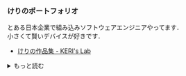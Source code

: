 ### けりのポートフォリオ

とある日本企業で組み込みソフトウェアエンジニアやってます．  
小さくて賢いデバイスが好きです．  

- [けりの作品集 - KERI's Lab](https://www.kerislab.jp/works/)

<details><summary>もっと読む</summary><div>

---

### 技能

| スキル                                      | 概要 / 使用目的                        |
| ------------------------------------------- | -------------------------------------- |
| Linux (Manjaro, Ubuntu)                     | 開発環境構築                          |
| C/C++                                       | IoTデバイス開発，ロボット開発          |
| RTOS (FreeRTOS, mbed RTOS)                  | IoTデバイス開発，ロボット開発          |
| マイコン (ESP32, STM32, nRF5, PIC, Arduino) | IoTデバイス開発，ロボット開発          |
| EDA (KiCad)                                 | プリント基板設計                       |
| 3D CAD (Fusion 360)                         | マイクロマウス機体設計                 |
| 小型部品のはんだ付け                         | QFNパッケージ, 0201-inch 抵抗など      |
| Raspberry Pi                                | 自宅サーバー構築                       |
| MATLAB                                      | 制御シミュレーション，シンボリック計算 |
| Python3                                     | データの可視化                         |

---

### 制作物

| 年   | タイトル                                                                       | 概要                      |
| ---- | ------------------------------------------------------------------------------ | ------------------------- |
| 2015 | [Charge Station](https://www.kerislab.jp/posts/2015-02-16-charge-station-1-5/) | 電流計測機能付きUSB充電器 |
| 2016 | [IR-Station](https://github.com/kerikun11/IR-Station)                          | IoT 赤外線学習リモコン    |
| 2016 | [KERISE v1](https://www.kerislab.jp/posts/2016-11-21-micromouse2016/)          | マイクロマウス            |
| 2017 | [KERISE v3](https://www.kerislab.jp/posts/2017-11-22-micromouse2017/)          | マイクロマウス            |
| 2019 | [KERISE v4](https://www.kerislab.jp/posts/2019-12-04-micromouse2019/)          | マイクロマウス            |
| 2025 | [KERIgoKBD v1](https://www.kerislab.jp/posts/2025-03-20-kerigokbd-v1/)         | 人間工学自作キーボード     |

---

### 職歴

| 期間              | 会社名                     | 業務内容                 |
| ----------------- | -------------------------- | ------------------------ |
| 2014.03 - 2020.03 | 株式会社秋月電子通商       | 店舗スタッフ             |
| 2014.10 - 2020.03 | 株式会社Sassor             | 組み込みデバイス開発     |
| 2020.04 -         | ｿﾆｰｾﾐｺﾝﾀﾞｸﾀｿﾘｭｰｼｮﾝｽﾞ株式会社 | 組み込みソフトウェア開発 |

---

### 学歴

| 卒業年月 | 教育機関                                                        |
| -------- | --------------------------------------------------------------- |
| 2014.03  | 横浜市立横浜サイエンスフロンティア高等学校 理数科               |
| 2018.03  | 東京工業大学工学部制御システム工学科 学士（工学）               |
| 2020.03  | 東京工業大学工学院システム制御系システム制御コース 修士（工学） |

---

### 受賞歴

| 年月    | 内容                                                                         |
| ------- | ---------------------------------------------------------------------------- |
| 2016.11 | 第37回全日本マイクロマウス大会2016 クラシック競技フレッシュマンクラス 特別賞 |
| 2017.11 | 第38回全日本マイクロマウス大会2017 ハーフサイズ競技エキスパートクラス 特別賞 |
| 2019.12 | 第40回全日本マイクロマウス大会2019 マイクロマウス競技 特別賞                 |
| 2020.03 | 東京工業大学白星会システム制御コース最優秀論文発表賞                         |
| 2022.03 | 第42回全日本マイクロマウス大会2021 マイクロマウス競技 特別賞                 |

</div></details>
